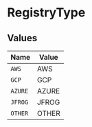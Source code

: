# RegistryType


## Values

| Name    | Value   |
| ------- | ------- |
| `AWS`   | AWS     |
| `GCP`   | GCP     |
| `AZURE` | AZURE   |
| `JFROG` | JFROG   |
| `OTHER` | OTHER   |